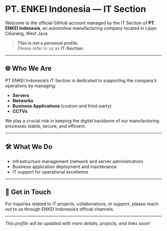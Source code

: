 # PT. ENKEI Indonesia — IT Section

Welcome to the official GitHub account managed by the IT Section of **PT. ENKEI Indonesia**, an automotive manufacturing company located in Lippo Cikarang, West Java.

> **This is not a personal profile.**  
> Please refer to us as **IT-Section**.

---

## 🌐 Who We Are

PT ENKEI Indonesia’s IT Section is dedicated to supporting the company’s operations by managing:
- **Servers**
- **Networks**
- **Business Applications** (custom and third-party)
- **CCTVs**

We play a crucial role in keeping the digital backbone of our manufacturing processes stable, secure, and efficient.

---

## 🛠️ What We Do

- Infrastructure management (network and server administration)
- Business application deployment and maintenance
- IT support for operational excellence

---

## 📢 Get in Touch

For inquiries related to IT projects, collaborations, or support, please reach out to us through ENKEI Indonesia’s official channels.

---

_This profile will be updated with more details, projects, and links soon!_
